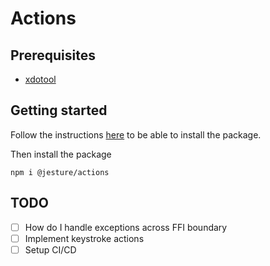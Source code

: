 # Actions

## Prerequisites
* [xdotool](https://github.com/jordansissel/xdotool)

## Getting started

Follow the instructions [here](https://capstone-cs.eng.utah.edu/groups/jesture/-/wikis/Infrastructure/NPM#authenticating-with-gitlab-package-registry) to be able to install the package.

Then install the package
```
npm i @jesture/actions
```

## TODO
- [ ] How do I handle exceptions across FFI boundary
- [ ] Implement keystroke actions
- [ ] Setup CI/CD
